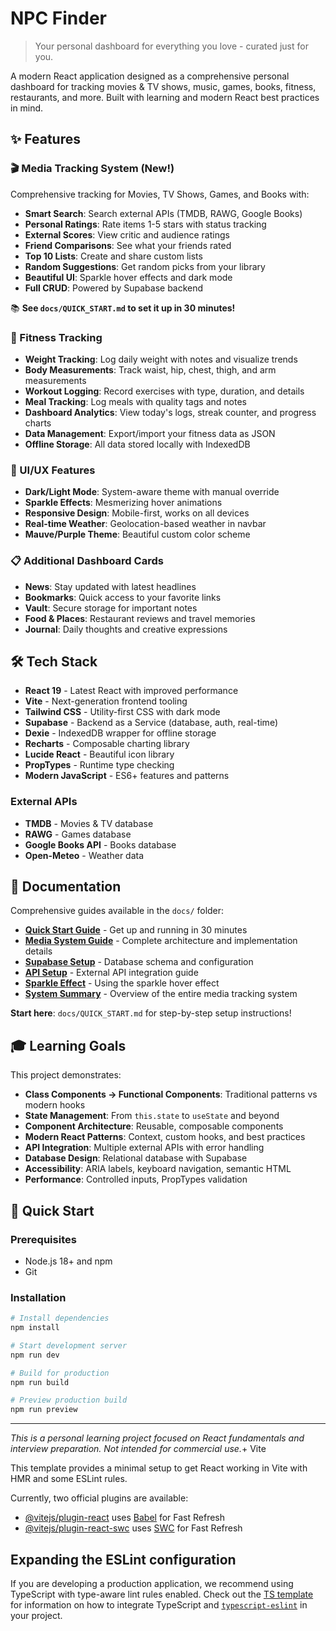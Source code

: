 # NPC Finder

> Your personal dashboard for everything you love - curated just for you.

A modern React application designed as a comprehensive personal dashboard for tracking movies & TV shows, music, games, books, fitness, restaurants, and more. Built with learning and modern React best practices in mind.

## ✨ Features

### 🎬 Media Tracking System (New!)

Comprehensive tracking for Movies, TV Shows, Games, and Books with:

- **Smart Search**: Search external APIs (TMDB, RAWG, Google Books)
- **Personal Ratings**: Rate items 1-5 stars with status tracking
- **External Scores**: View critic and audience ratings
- **Friend Comparisons**: See what your friends rated
- **Top 10 Lists**: Create and share custom lists
- **Random Suggestions**: Get random picks from your library
- **Beautiful UI**: Sparkle hover effects and dark mode
- **Full CRUD**: Powered by Supabase backend

📚 **See `docs/QUICK_START.md` to set it up in 30 minutes!**

### 💪 Fitness Tracking

- **Weight Tracking**: Log daily weight with notes and visualize trends
- **Body Measurements**: Track waist, hip, chest, thigh, and arm measurements
- **Workout Logging**: Record exercises with type, duration, and details
- **Meal Tracking**: Log meals with quality tags and notes
- **Dashboard Analytics**: View today's logs, streak counter, and progress charts
- **Data Management**: Export/import your fitness data as JSON
- **Offline Storage**: All data stored locally with IndexedDB

### 🌈 UI/UX Features

- **Dark/Light Mode**: System-aware theme with manual override
- **Sparkle Effects**: Mesmerizing hover animations
- **Responsive Design**: Mobile-first, works on all devices
- **Real-time Weather**: Geolocation-based weather in navbar
- **Mauve/Purple Theme**: Beautiful custom color scheme

### 📋 Additional Dashboard Cards

- **News**: Stay updated with latest headlines
- **Bookmarks**: Quick access to your favorite links
- **Vault**: Secure storage for important notes
- **Food & Places**: Restaurant reviews and travel memories
- **Journal**: Daily thoughts and creative expressions

## 🛠️ Tech Stack

- **React 19** - Latest React with improved performance
- **Vite** - Next-generation frontend tooling
- **Tailwind CSS** - Utility-first CSS with dark mode
- **Supabase** - Backend as a Service (database, auth, real-time)
- **Dexie** - IndexedDB wrapper for offline storage
- **Recharts** - Composable charting library
- **Lucide React** - Beautiful icon library
- **PropTypes** - Runtime type checking
- **Modern JavaScript** - ES6+ features and patterns

### External APIs

- **TMDB** - Movies & TV database
- **RAWG** - Games database
- **Google Books API** - Books database
- **Open-Meteo** - Weather data

## 📖 Documentation

Comprehensive guides available in the `docs/` folder:

- **[Quick Start Guide](docs/QUICK_START.md)** - Get up and running in 30 minutes
- **[Media System Guide](docs/MEDIA_SYSTEM_GUIDE.md)** - Complete architecture and implementation details
- **[Supabase Setup](docs/SUPABASE_SETUP.md)** - Database schema and configuration
- **[API Setup](docs/API_SETUP.md)** - External API integration guide
- **[Sparkle Effect](docs/SPARKLE_EFFECT.md)** - Using the sparkle hover effect
- **[System Summary](docs/SUMMARY.md)** - Overview of the entire media tracking system

**Start here**: `docs/QUICK_START.md` for step-by-step setup instructions!

## 🎓 Learning Goals

This project demonstrates:

- **Class Components → Functional Components**: Traditional patterns vs modern hooks
- **State Management**: From `this.state` to `useState` and beyond
- **Component Architecture**: Reusable, composable components
- **Modern React Patterns**: Context, custom hooks, and best practices
- **API Integration**: Multiple external APIs with error handling
- **Database Design**: Relational database with Supabase
- **Accessibility**: ARIA labels, keyboard navigation, semantic HTML
- **Performance**: Controlled inputs, PropTypes validation

## 🚀 Quick Start

### Prerequisites

- Node.js 18+ and npm
- Git

### Installation

```bash
# Install dependencies
npm install

# Start development server
npm run dev

# Build for production
npm run build

# Preview production build
npm run preview
```

---

_This is a personal learning project focused on React fundamentals and interview preparation. Not intended for commercial use._+ Vite

This template provides a minimal setup to get React working in Vite with HMR and some ESLint rules.

Currently, two official plugins are available:

- [@vitejs/plugin-react](https://github.com/vitejs/vite-plugin-react/blob/main/packages/plugin-react) uses [Babel](https://babeljs.io/) for Fast Refresh
- [@vitejs/plugin-react-swc](https://github.com/vitejs/vite-plugin-react/blob/main/packages/plugin-react-swc) uses [SWC](https://swc.rs/) for Fast Refresh

## Expanding the ESLint configuration

If you are developing a production application, we recommend using TypeScript with type-aware lint rules enabled. Check out the [TS template](https://github.com/vitejs/vite/tree/main/packages/create-vite/template-react-ts) for information on how to integrate TypeScript and [`typescript-eslint`](https://typescript-eslint.io) in your project.
